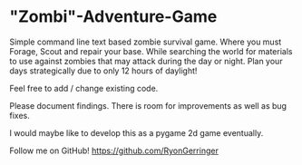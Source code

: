 # "Zombi"-Adventure-Game
Simple command line text based zombie survival game.
Where you must Forage, Scout and repair your base.
While searching the world for materials to use against zombies that may attack during the day or night.
Plan your days strategically due to only 12 hours of daylight!





Feel free to add / change existing code.

Please document findings.
There is room for improvements as well as bug fixes.

I would maybe like to develop this as a pygame
2d game eventually.


Follow me on GitHub!
https://github.com/RyonGerringer
